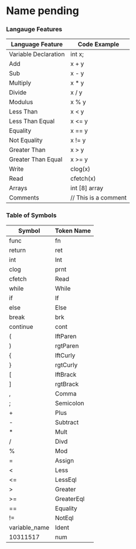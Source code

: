# Name pending

### Langauge Features

| Language Feature      | Code Example |
|-----------------------|--------------|
| Variable Declaration  | int x;       |
| Add                   | x + y        |
| Sub                   | x - y        |
| Multiply              | x * y        |
| Divide                | x / y        |
| Modulus               | x % y        |
| Less Than             | x < y        |
| Less Than Equal       | x <= y       |
| Equality              | x == y       |
| Not Equality          | x != y       |
| Greater Than          | x > y        |
| Greater Than Equal    | x >= y       |
| Write                 | clog(x)     |
| Read                  | cfetch(x)      |
| Arrays                | int [8] array|
| Comments              | // This is a comment|

### Table of Symbols

|Symbol                | Token Name   |
|----------------------|--------------|
|func                  | fn         |
|return                | ret       |
|int                   | Int          |
|clog                 | prnt        |
|cfetch                  | Read         |
|while                 | While        |
|if                    | If           |
|else                  | Else         |
|break                 | brk        |
|continue              | cont     |
|(                     | lftParen    |
|)                     | rgtParen   |
|{                     | lftCurly    |
|}                     | rgtCurly   |
|[                     | lftBrack  |
|]                     | rgtBrack |
|,                     | Comma        |
|;                     | Semicolon    |
|+                     | Plus         |
|-                     | Subtract     |
|*                     | Mult     |
|/                     | Divd       |
|%                     | Mod      |
|=                     | Assign       |
|<                     | Less         |
|<=                    | LessEql    |
|>                     | Greater      |
|>=                    | GreaterEql |
|==                    | Equality     |
|!=                    | NotEql     |
|variable_name         | Ident        |
|10311517              | num          |
